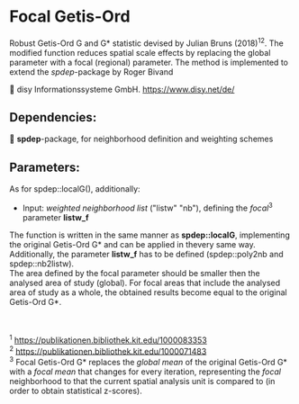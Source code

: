 # Focal Getis-Ord
Robust Getis-Ord G and G* statistic devised by Julian Bruns (2018)<sup>1</sup><sup>2</sup>. The modified function reduces spatial scale effects by replacing the global parameter with a focal (regional) parameter. The method is implemented to extend the _spdep_-package by Roger Bivand</br>

:round_pushpin: disy Informationssysteme GmbH. https://www.disy.net/de/ <br/>

## Dependencies:<br/>
:wrench: __spdep__-package, for neighborhood definition and weighting schemes<br/>

## Parameters:<br/>
As for spdep::localG(), additionally:
- Input: _weighted neighborhood list_ ("listw" "nb"), defining the _focal_<sup>3</sup> parameter __listw_f__<br/>

The function is written in the same manner as __spdep::localG__, implementing the original Getis-Ord G* and can be applied in thevery same way. Additionally, the parameter __listw_f__ has to be defined (spdep::poly2nb and spdep::nb2listw).<br/>
The area defined by the focal parameter should be smaller then the analysed area of study (global). For focal areas that include the analysed area of study as a whole, the obtained results become equal to the original Getis-Ord G*.<br/><br/><br/>

<sup>1</sup> https://publikationen.bibliothek.kit.edu/1000083353<br/>
<sup>2</sup> https://publikationen.bibliothek.kit.edu/1000071483<br/>
<sup>3</sup> Focal Getis-Ord G* replaces the _global mean_ of the original Getis-Ord G* with a _focal mean_ that changes for every iteration, representing the _focal_ neighborhood to that the current spatial analysis unit is compared to (in order to obtain statistical z-scores).



